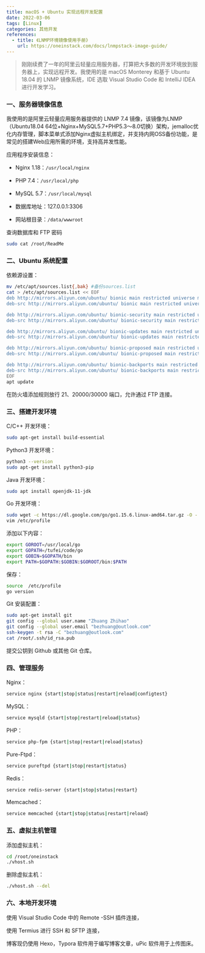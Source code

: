```yaml
---
title: macOS + Ubuntu 实现远程开发配置
date: 2022-03-06
tags: [Linux]
categories: 其他开发
references:
  - title: 《LNMP环境镜像使用手册》
    url: https://oneinstack.com/docs/lnmpstack-image-guide/
---
```


> 刚刚续费了一年的阿里云轻量应用服务器，打算把大多数的开发环境放到服务器上，实现远程开发。我使用的是 macOS Monterey 和基于 Ubuntu 18.04 的 LNMP 镜像系统，IDE 选取 Visual Studio Code 和 IntelliJ IDEA 进行开发学习。

<!--more-->

### 一、服务器镜像信息

我使用的是阿里云轻量应用服务器提供的 LNMP 7.4 镜像，该镜像为LNMP（Ubuntu18.04 64位+Nginx+MySQL5.7+PHP5.3～8.0切换）架构，jemalloc优化内存管理，脚本菜单式添加Nginx虚拟主机绑定，并支持内网OSS备份功能，是常见的搭建Web应用所需的环境，支持高并发性能。

应用程序安装信息：

- Nginx 1.18：`/usr/local/nginx`

- PHP 7.4：`/usr/local/php`
- MySQL 5.7：`/usr/local/mysql`
- 数据库地址：127.0.0.1:3306 
- 网站根目录：`/data/wwwroot`

查询数据库和 FTP 密码

```bash
sudo cat /root/ReadMe
```

### 二、Ubuntu 系统配置

依赖源设置：

```bash
mv /etc/apt/sources.list{,bak} #备份sources.list
cat > /etc/apt/sources.list << EOF
deb http://mirrors.aliyun.com/ubuntu/ bionic main restricted universe multiverse
deb-src http://mirrors.aliyun.com/ubuntu/ bionic main restricted universe multiverse

deb http://mirrors.aliyun.com/ubuntu/ bionic-security main restricted universe multiverse
deb-src http://mirrors.aliyun.com/ubuntu/ bionic-security main restricted universe multiverse

deb http://mirrors.aliyun.com/ubuntu/ bionic-updates main restricted universe multiverse
deb-src http://mirrors.aliyun.com/ubuntu/ bionic-updates main restricted universe multiverse

deb http://mirrors.aliyun.com/ubuntu/ bionic-proposed main restricted universe multiverse
deb-src http://mirrors.aliyun.com/ubuntu/ bionic-proposed main restricted universe multiverse

deb http://mirrors.aliyun.com/ubuntu/ bionic-backports main restricted universe multiverse
deb-src http://mirrors.aliyun.com/ubuntu/ bionic-backports main restricted universe multiverse
EOF
apt update
```

在防火墙添加规则放行 21、20000/30000 端口，允许通过 FTP 连接。

### 三、搭建开发环境

C/C++ 开发环境：

```bash
sudo apt-get install build-essential
```

Python3 开发环境：

```bash
python3 --version  
sudo apt-get install python3-pip
```

Java 开发环境：

```bash
sudo apt install openjdk-11-jdk
```

Go 开发环境：

```bash
sudo wget -c https://dl.google.com/go/go1.15.6.linux-amd64.tar.gz -O - | sudo tar -xz -C /usr/local
vim /etc/profile
```

添加以下内容：

```bash
export GOROOT=/usr/local/go
export GOPATH=/tufei/code/go
export GOBIN=$GOPATH/bin
export PATH=$GOPATH:$GOBIN:$GOROOT/bin:$PATH
```

保存：

```bash
source  /etc/profile
go version
```

Git 安装配置：

```bash
sudo apt-get install git
git config --global user.name "Zhuang Zhihao"
git config --global user.email "bezhuang@outlook.com"
ssh-keygen -t rsa -C "bezhuang@outlook.com"
cat /root/.ssh/id_rsa.pub
```

提交公钥到 Github 或其他 Git 仓库。

### 四、管理服务

Nginx：

```bash
service nginx {start|stop|status|restart|reload|configtest}
```

MySQL：

```bash
service mysqld {start|stop|restart|reload|status}
```

PHP：

```bash
service php-fpm {start|stop|restart|reload|status}
```

Pure-Ftpd：

```bash
service pureftpd {start|stop|restart|status}
```

Redis：

```bash
service redis-server {start|stop|status|restart}
```

Memcached：

```bash
service memcached {start|stop|status|restart|reload}
```

### 五、虚拟主机管理

添加虚拟主机：

```bash
cd /root/oneinstack
./vhost.sh
```

删除虚拟主机：

```bash
./vhost.sh --del
```

### 六、本地开发环境

使用 Visual Studio Code 中的 Remote -SSH 插件连接，

使用 Termius 进行 SSH 和 SFTP 连接，

博客现仍使用 Hexo，Typora 软件用于编写博客文章，uPic 软件用于上传图床。
